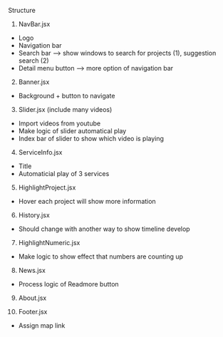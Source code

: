 Structure
1. NavBar.jsx
+ Logo 
+ Navigation bar
+ Search bar --> show windows to search for projects (1), suggestion search (2)
+ Detail menu button --> more option of navigation bar

2. Banner.jsx
+ Background + button to navigate

3. Slider.jsx (include many videos)
+ Import videos from youtube 
+ Make logic of slider automatical play
+ Index bar of slider to show which video is playing

4. ServiceInfo.jsx 
+ Title 
+ Automaticial play of 3 services

5. HighlightProject.jsx
+ Hover each project will show more information

6. History.jsx
+ Should change with another way to show timeline develop

7. HighlightNumeric.jsx
+ Make logic to show effect that numbers are counting up

8. News.jsx
+ Process logic of Readmore button 

9. About.jsx

10. Footer.jsx
+ Assign map link 
